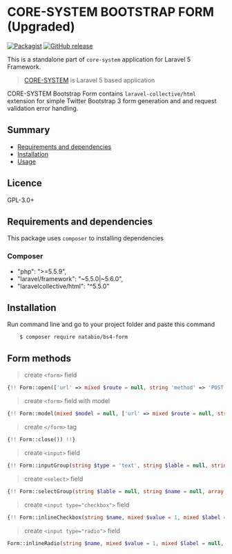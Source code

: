 # CORE-SYSTEM BOOTSTRAP FORM (Upgraded)

[![Packagist](https://img.shields.io/packagist/l/core-system/bootstrap-form.svg?maxAge=2592000)](https://packagist.org/packages/core-system/bootstrap-form)
[![GitHub release](https://img.shields.io/github/release/core-system/bootstrap-form.svg?maxAge=2592000)](https://packagist.org/packages/core-system/bootstrap-form)

This is a standalone part of `core-system` application for Laravel 5 Framework. 

> [CORE-SYSTEM](http://www.core-system.cz) is Laravel 5 based application 

CORE-SYSTEM Bootstrap Form contains `laravel-collective/html` extension for simple Twitter Bootstrap 3 form generation and and request validation error handling.
 
## Summary

- [Requirements and dependencies](#requirements-and-dependencies)
- [Installation](#installation)
- [Usage](#usage)
 
## Licence

GPL-3.0+

## Requirements and dependencies

This package uses `composer` to installing dependencies

### Composer

- "php": ">=5.5.9",
- "laravel/framework": "~5.5.0|~5.6.0",
- "laravelcollective/html": "^5.5.0"

## Installation

Run command line and go to your project folder and paste this command

```
    $ composer require natabio/bs4-form
```

## Form methods

> create `<form>` field

```php
{!! Form::open(['url' => mixed $route = null, string 'method' => 'POST|PATCH|DELETE|GET', (optional) bool 'files' => true]) !!}
```

> create `<form>` field with model

```php
{!! Form::model(mixed $model = null, ['url' => mixed $route = null, string 'method' => 'POST|PATCH|DELETE|GET', (optional) bool 'files' => true]) !!}
```

> create `</form>` tag

```php
{!! Form::close()) !!}
```

> create `<input>` field

```php
{!! Form::inputGroup(string $type = 'text', string $lable = null, string $name = null, mixed $value = null, array $options = []) !!}
```

> create `<select>` field

```php
{!! Form::selectGroup(string $lable = null, string $name = null, array $options = [], mixed $selected = null, array $options = []) !!}
```

> create `<input type="checkbox">` field

```php
{!! Form::inlineCheckbox(string $name, mixed $value = 1, mixed $label = null, bool $checked = null, array $options = []) !!}
```

> create `<input type="radio">` field

```php
Form::inlineRadio(string $name, mixed $value = 1, mixed $label = null, bool $checked = null, array $options = [])
``` 